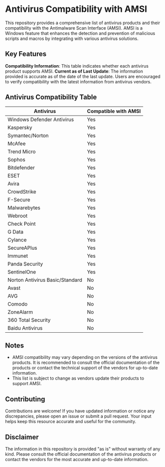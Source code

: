 # Antivirus Compatibility with AMSI

This repository provides a comprehensive list of antivirus products and their compatibility with the Antimalware Scan Interface (AMSI). AMSI is a Windows feature that enhances the detection and prevention of malicious scripts and macros by integrating with various antivirus solutions.

## Key Features

**Compatibility Information**: This table indicates whether each antivirus product supports AMSI.
**Current as of Last Update**: The information provided is accurate as of the date of the last update. Users are encouraged to verify compatibility with the latest information from antivirus vendors.

## Antivirus Compatibility Table

| Antivirus                      | Compatible with AMSI |
|-------------------------------|----------------------|
| Windows Defender Antivirus    | Yes                  |
| Kaspersky                     | Yes                  |
| Symantec/Norton               | Yes                  |
| McAfee                        | Yes                  |
| Trend Micro                   | Yes                  |
| Sophos                        | Yes                  |
| Bitdefender                   | Yes                  |
| ESET                          | Yes                  |
| Avira                         | Yes                  |
| CrowdStrike                   | Yes                  |
| F-Secure                      | Yes                  |
| Malwarebytes                  | Yes                  |
| Webroot                       | Yes                  |
| Check Point                   | Yes                  |
| G Data                        | Yes                  |
| Cylance                       | Yes                  |
| SecureAPlus                   | Yes                  |
| Immunet                       | Yes                  |
| Panda Security                | Yes                  |
| SentinelOne                   | Yes                  |
| Norton Antivirus Basic/Standard | No                 |
| Avast                         | No                   |
| AVG                           | No                   |
| Comodo                        | No                   |
| ZoneAlarm                     | No                   |
| 360 Total Security            | No                   |
| Baidu Antivirus               | No                   |

## Notes

- AMSI compatibility may vary depending on the versions of the antivirus products. It is recommended to consult the official documentation of the products or contact the technical support of the vendors for up-to-date information.
- This list is subject to change as vendors update their products to support AMSI.

## Contributing

Contributions are welcome! If you have updated information or notice any discrepancies, please open an issue or submit a pull request. Your input helps keep this resource accurate and useful for the community.

## Disclaimer

The information in this repository is provided "as is" without warranty of any kind. Please consult the official documentation of the antivirus products or contact the vendors for the most accurate and up-to-date information.
